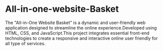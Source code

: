 # All-in-one-website-Basket
The "All-in-One Website Basket" is a dynamic and user-friendly web application designed to streamline the online experience.Developed using HTML, CSS, and JavaScript.This project integrates essential front-end technologies to create a responsive and interactive online user friendly for all type of services.
